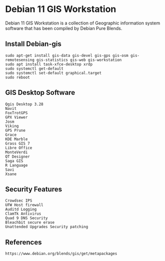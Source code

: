 Debian 11 GIS Workstation
==========================

Debian 11 GIS  Workstation is a collection of Geographic information system software that has been compiled by Debian Pure Blends. 

Install Debian-gis
-------------------

    sudo apt-get install gis-data gis-devel gis-gps gis-osm gis-remotesensing gis-statistics gis-web gis-workstation
    sudo apt install task-xfce-desktop xrdp
    sudo systemctl get-default
    sudo systemctl set-default graphical.target
    sudo reboot

GIS Desktop Software
---------------------

    Qgis Desktop 3.28
    Navit
    FoxTrotGPS
    GPX Viewer
    Josm
    Viking
    GPS Prune
    Grace
    KDE Marble
    Grass GIS 7
    Libre Office
    MonteVerdi
    QT Designer
    Saga GIS
    R Language
    Savi
    Xsane

Security Features
-----------------

    Crowdsec IPS
    UFW Host firewall
    Auditd Logging
    ClamTk Antivirus
    Quad 9 DNS Security
    Bleachbit secure erase
    Unattended Upgrades Security patching

References
------------

    https://www.debian.org/blends/gis/get/metapackages